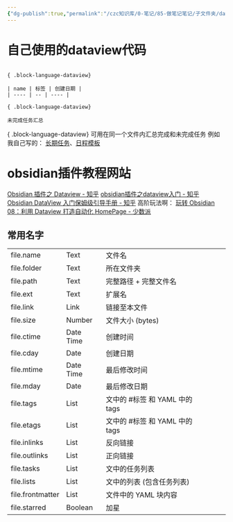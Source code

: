 ```yaml
---
{"dg-publish":true,"permalink":"/czc知识库/0-笔记/85-做笔记笔记/子文件夹/dataview插件教程笔记/","dgPassFrontmatter":true,"created":"2024-06-18T17:45:22.369+08:00","updated":"2024-12-08T11:30:31.032+08:00"}
---
```




# 自己使用的dataview代码

````text

{ .block-language-dataview}
````

```text
| name | 标签 | 创建日期 |
| ---- | -- | ---- |

{ .block-language-dataview}

未完成任务汇总
```

{ .block-language-dataview}
可用在同一个文件内汇总完成和未完成任务
例如我自己写的：
[长期任务](长期任务.md)、[日程模板](日程模板.md)

# obsidian插件教程网站
[Obsidian 插件之 Dataview - 知乎](https://zhuanlan.zhihu.com/p/373623264)
[obsidian插件之dataview入门 - 知乎](https://zhuanlan.zhihu.com/p/409253101)
[Obsidian DataView 入门保姆级引导手册 - 知乎](https://zhuanlan.zhihu.com/p/614881764)
高阶玩法啊： [玩转 Obsidian 08：利用 Dataview 打造自动化 HomePage - 少数派](https://client.sspai.com/post/73958#!)
## 常用名字

|  |  |  |  |  |  |
| ---- | ---- | ---- | ---- | ---- | ---- |
| file.name | Text | 文件名 |  |  |  |
| file.folder | Text | 所在文件夹 |  |  |  |
| file.path | Text | 完整路径 + 完整文件名 |  |  |  |
| file.ext | Text | 扩展名 |  |  |  |
| file.link | Link | 链接至本文件 |  |  |  |
| file.size | Number | 文件大小 (bytes) |  |  |  |
| file.ctime | Date Time | 创建时间 |  |  |  |
| file.cday | Date | 创建日期 |  |  |  |
| file.mtime | Date Time | 最后修改时间 |  |  |  |
| file.mday | Date | 最后修改日期 |  |  |  |
| file.tags | List | 文中的 \#标签 和 YAML 中的 tags |  |  |  |
| file.etags | List | 文中的 \#标签 和 YAML 中的 tags |  |  |  |
| file.inlinks | List | 反向链接 |  |  |  |
| file.outlinks | List | 正向链接 |  |  |  |
| file.tasks | List | 文中的任务列表 |  |  |  |
| file.lists | List | 文中的列表 (包含任务列表) |  |  |  |
| file.frontmatter | List | 文件中的 YAML 块内容 |  |  |  |
| file.starred | Boolean | 加星 |  |  |  |

